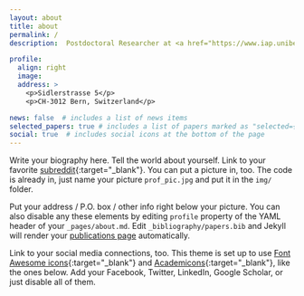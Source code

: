 ```yaml
---
layout: about
title: about
permalink: /
description:  Postdoctoral Researcher at <a href="https://www.iap.unibe.ch/">Institute of Applied Physics</a> at University of Bern. Email: naiara(dot)korta(at)iap(dot)unibe(dot)ch

profile:
  align: right
  image:  
  address: >
    <p>Sidlerstrasse 5</p>
    <p>CH-3012 Bern, Switzerland</p>

news: false  # includes a list of news items
selected_papers: true # includes a list of papers marked as "selected={true}"
social: true  # includes social icons at the bottom of the page
---
```


Write your biography here. Tell the world about yourself. Link to your favorite [subreddit](http://reddit.com){:target="\_blank"}. You can put a picture in, too. The code is already in, just name your picture `prof_pic.jpg` and put it in the `img/` folder.

Put your address / P.O. box / other info right below your picture. You can also disable any these elements by editing `profile` property of the YAML header of your `_pages/about.md`. Edit `_bibliography/papers.bib` and Jekyll will render your [publications page](/al-folio/publications/) automatically.

Link to your social media connections, too. This theme is set up to use [Font Awesome icons](http://fortawesome.github.io/Font-Awesome/){:target="\_blank"} and [Academicons](https://jpswalsh.github.io/academicons/){:target="\_blank"}, like the ones below. Add your Facebook, Twitter, LinkedIn, Google Scholar, or just disable all of them.
